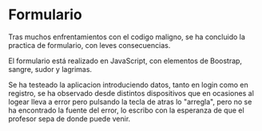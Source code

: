 # Formulario

Tras muchos enfrentamientos con el codigo maligno,
se ha concluido la practica de formulario, con leves consecuencias.

El formulario está realizado en JavaScript, con elementos de Boostrap,
sangre, sudor y lagrimas.

Se ha testeado la aplicacion introduciendo datos, tanto en login como en registro,
se ha observado desde distintos dispositivos que en ocasiones al logear lleva a error
pero pulsando la tecla de atras lo "arregla", pero no se ha encontrado la fuente del error,
lo escribo con la esperanza de que el profesor sepa de donde puede venir.


